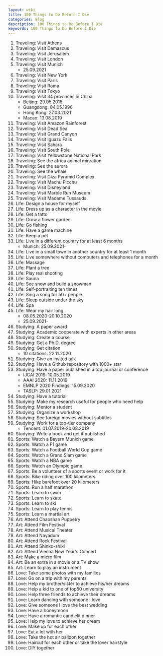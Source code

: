 ```yaml
---
layout: wiki
title: 100 Things to Do Before I Die
categories: Blog
description: 100 Things to Do Before I Die
keywords: 100 Things to Do Before I Die
---
```


1. Traveling: Visit Athens
2. Traveling: Visit Damascus
3. Traveling: Visit Jerusalem
4. Traveling: Visit London
5. Traveling: Visit Munich
   - 25.09.2021
6. Traveling: Visit New York
7. Traveling: Visit Paris
8. Traveling: Visit Roma
9. Traveling: Visit Tokyo
10. Traveling: Visit 34 provinces in China
    - Beijing: 29.05.2015
    - Guangdong: 04.05.1996
    - Hong Kong: 27.03.2021
    - Macao: 13.08.2019
11. Traveling: Visit Amazon Rainforest
12. Traveling: Visit Dead Sea
13. Traveling: Visit Grand Canyon
14. Traveling: Visit Iguazu Falls
15. Traveling: Visit Sahara
16. Traveling: Visit South Pole
17. Traveling: Visit Yellowstone National Park
18. Traveling: See the africa animal migration
19. Traveling: See the aurora
20. Traveling: See the whale
21. Traveling: Visit Giza Pyramid Complex
22. Traveling: Visit Machu Picchu
23. Traveling: Visit Disneyland
24. Traveling: Visit Marble Run Museum
25. Traveling: Visit Madame Tussauds
26. Life: Design a house for myself
27. Life: Dress up as a character in the movie
28. Life: Get a tatto
29. Life: Grow a flower garden
30. Life: Go fishing
31. Life: Have a game machine
32. Life: Keep a pet
33. Life: Live in a different country for at least 6 months
    - Munich: 25.09.2021-
34. Life: Live in a small town in another country for at least 1 month
35. Life: Live somewhere without computers and telephones for a month
36. Life: Massage
37. Life: Plant a tree
38. Life: Play real shooting
39. Life: Sauna
40. Life: See snow and build a snowman
41. Life: Self-portraiting ten times
42. Life: Sing a song for 50+ people
43. Life: Sleep outside under the sky
44. Life: Spa
45. Life: Wear my hair long
    - 08.05.2020-20.10.2020
    - 25.09.2021-
46. Studying: A paper award
47. Studying: Academic cooperate with experts in other areas
48. Studying: Create a course
49. Studying: Get a Ph.D. degree
50. Studying: Get citation
    - 10 citations: 22.11.2020
51. Studying: Give an invited talk
52. Studying: Have a Github repository with 1000+ star
53. Studying: Have a paper published in a top journal or conference
    - IJCAI 2019: 10.05.2019
    - AAAI 2020: 11.11.2019
    - EMNLP 2020 Findings: 15.09.2020
    - TASLP: 29.01.2021
54. Studying: Have a tutorial
55. Studying: Make my research useful for people who need help
56. Studying: Mentor a student
57. Studying: Organize a workshop
58. Studying: See foreign movies without subtitles
59. Studying: Work for a top-tier company
    - Tencent: 01.07.2019-20.08.2019
60. Studying: Write a book and get it published
61. Sports: Watch a Bayern Munich game
62. Sports: Watch a F1 game
63. Sports: Watch a Football World Cup game
64. Sports: Watch a Grand Slam game
65. Sports: Watch a NBA game
66. Sports: Watch an Olympic game
67. Sports: Be a volunteer of a sports event or work for it
68. Sports: Bike riding over 100 kilometers
69. Sports: Hike barefoot over 20 kilometers
70. Sports: Run a half marathon
71. Sports: Learn to swim
72. Sports: Learn to skate
73. Sports: Learn to ski
74. Sports: Learn to play tennis
75. Sports: Learn a martial art
76. Art: Attend Chaoshan Puppetry
77. Art: Attend Film Festival
78. Art: Attend Musical Theater
79. Art: Attend Naγadum
80. Art: Attend Rock Festival
81. Art: Attend Shinko-shiki
82. Art: Attend Vienna New Year's Concert
83. Art: Make a micro film
84. Art: Be an extra in a movie or a TV show
85. Art: Learn to play an instrument
86. Love: Take some photos with my families
87. Love: Go on a trip with my parents
88. Love: Help my brother/sister to achieve his/her dreams
89. Love: Help a kid to one of top50 university
90. Love: Help three friends to achieve their dreams
91. Love: Learn dancing with someone I love
92. Love: Give someone I love the best wedding
93. Love: Have a honeymoon
94. Love: Have a romantic candlelit dinner
95. Love: Help my love to achieve her dream
96. Love: Make up for each other
97. Love: Eat a lot with her
98. Love: Take the hot air balloon together
99. Love: Haircut for each other or take the lover hairstyle
100. Love: DIY together